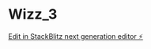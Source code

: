 # Wizz_3

[Edit in StackBlitz next generation editor ⚡️](https://stackblitz.com/~/github.com/jfnukal/Wizz_3)